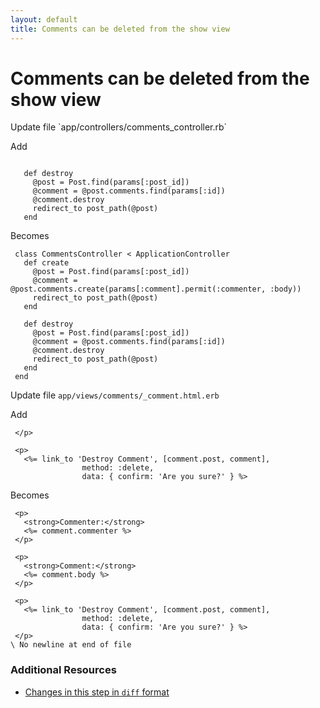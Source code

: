 ```yaml
---
layout: default
title: Comments can be deleted from the show view
---
```


<h1 id="main">Comments can be deleted from the show view</h1>
Update file `app/controllers/comments_controller.rb`

Add
<pre><code>&nbsp;
   def destroy
     @post = Post.find(params[:post_id])
     @comment = @post.comments.find(params[:id])
     @comment.destroy
     redirect_to post_path(@post)
   end</code></pre>


Becomes
<pre><code> class CommentsController &lt; ApplicationController
   def create
     @post = Post.find(params[:post_id])
     @comment = @post.comments.create(params[:comment].permit(:commenter, :body))
     redirect_to post_path(@post)
   end
&nbsp;
   def destroy
     @post = Post.find(params[:post_id])
     @comment = @post.comments.find(params[:id])
     @comment.destroy
     redirect_to post_path(@post)
   end
 end
</code></pre>


Update file `app/views/comments/_comment.html.erb`

Add
<pre><code> &lt;/p&gt;
&nbsp;
 &lt;p&gt;
   &lt;%= link_to &#39;Destroy Comment&#39;, [comment.post, comment],
                method: :delete,
                data: { confirm: &#39;Are you sure?&#39; } %&gt;</code></pre>


Becomes
<pre><code> &lt;p&gt;
   &lt;strong&gt;Commenter:&lt;/strong&gt;
   &lt;%= comment.commenter %&gt;
 &lt;/p&gt;
&nbsp;
 &lt;p&gt;
   &lt;strong&gt;Comment:&lt;/strong&gt;
   &lt;%= comment.body %&gt;
 &lt;/p&gt;
&nbsp;
 &lt;p&gt;
   &lt;%= link_to &#39;Destroy Comment&#39;, [comment.post, comment],
                method: :delete,
                data: { confirm: &#39;Are you sure?&#39; } %&gt;
 &lt;/p&gt;
\ No newline at end of file
</code></pre>



### Additional Resources

* [Changes in this step in `diff` format](https://github.com/stevenhallen/rails_getting_started_bdd/commit/9e5dc158e719943ad07f3185dcdb5d3efce3a054)

